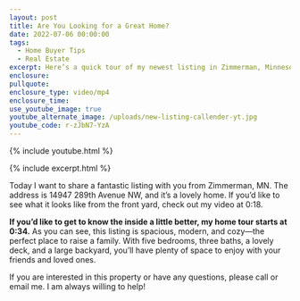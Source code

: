 ```yaml
---
layout: post
title: Are You Looking for a Great Home?
date: 2022-07-06 00:00:00
tags:
  - Home Buyer Tips
  - Real Estate
excerpt: Here’s a quick tour of my newest listing in Zimmerman, Minnesota.
enclosure:
pullquote:
enclosure_type: video/mp4
enclosure_time:
use_youtube_image: true
youtube_alternate_image: /uploads/new-listing-callender-yt.jpg
youtube_code: r-zJbN7-YzA
---
```

{% include youtube.html %}

{% include excerpt.html %}

Today I want to share a fantastic listing with you from Zimmerman, MN. The address is 14947 289th Avenue NW, and it’s a lovely home. If you’d like to see what it looks like from the front yard, check out my video at 0:18.

**If you’d like to get to know the inside a little better, my home tour starts at 0:34.** As you can see, this listing is spacious, modern, and cozy—the perfect place to raise a family. With five bedrooms, three baths, a lovely deck, and a large backyard, you’ll have plenty of space to enjoy with your friends and loved ones.&nbsp;

If you are interested in this property or have any questions, please call or email me. I am always willing to help\!
